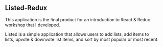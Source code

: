 ## Listed-Redux

This application is the final product for an introduction to React & Redux workshop that I developed.

Listed is a simple application that allows users to add lists, add items to lists, upvote & downvote list items, and sort by most popular or most recent. 
